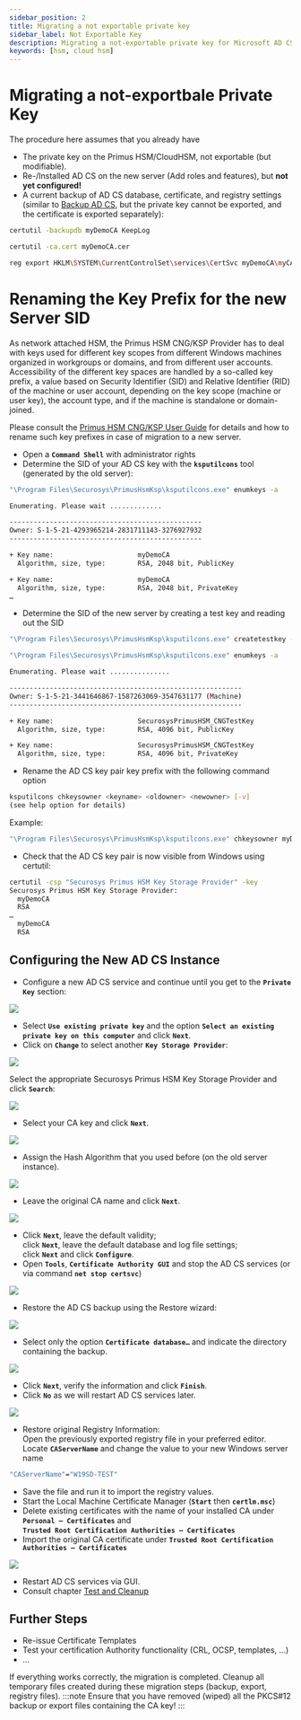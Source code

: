 ```yaml
---
sidebar_position: 2
title: Migrating a not exportable private key
sidebar_label: Not Exportable Key
description: Migrating a not-exportable private key for Microsoft AD CS Server instance and Securosys Hardware Security Modules (HSMs)
keywords: [hsm, cloud hsm]
---
```


# Migrating a not-exportbale Private Key
The procedure here assumes that you already have
- The private key on the Primus HSM/CloudHSM, not exportable (but modifiable).
- Re-/Installed AD CS on the new server (Add roles and features), but **not yet configured!**
- A current backup of AD CS database, certificate, and registry settings (similar to [Backup AD CS](/ms-pki-adcs/Tutorials/Migrating-MPKI-to-HSM/Backup-ADCS), but the private key cannot be exported, and the certificate is exported separately):

```sh
certutil -backupdb myDemoCA KeepLog

certutil -ca.cert myDemoCA.cer

reg export HKLM\SYSTEM\CurrentControlSet\services\CertSvc myDemoCA\myCAregistry.reg
```


# Renaming the Key Prefix for the new Server SID

As network attached HSM, the Primus HSM CNG/KSP Provider has to deal with keys used for different key scopes from different Windows machines organized in workgroups or domains, and from different user accounts. Accessibility of the different key spaces are handled by a so-called key prefix, a value based on Security Identifier (SID) and Relative Identifier (RID) of the machine or user account, depending on the key scope (machine or user key), the account type, and if the machine is standalone or domain-joined. 


Please consult the [Primus HSM CNG/KSP User Guide](/hsm/Installation/Setup/UserGuide/GetStarted/HSM-Setup-v2-11-1) for details and how to rename such key prefixes in case of migration to a new server.

- Open a **`Command Shell`** with administrator rights
- Determine the SID of your AD CS key with the **`ksputilcons`** tool (generated by the old server):
```sh
"\Program Files\Securosys\PrimusHsmKsp\ksputilcons.exe" enumkeys -a

Enumerating. Please wait .............

------------------------------------------------
Owner: S-1-5-21-4293965214-2831711143-3276927932
------------------------------------------------

+ Key name:                     myDemoCA
  Algorithm, size, type:        RSA, 2048 bit, PublicKey

+ Key name:                     myDemoCA
  Algorithm, size, type:        RSA, 2048 bit, PrivateKey
…
```
- Determine the SID of the new server by creating a test key and reading out the SID
```sh
"\Program Files\Securosys\PrimusHsmKsp\ksputilcons.exe" createtestkey -m

"\Program Files\Securosys\PrimusHsmKsp\ksputilcons.exe" enumkeys -a

Enumerating. Please wait ...............

----------------------------------------------------------
Owner: S-1-5-21-3441646867-1587263069-3547631177 (Machine)
----------------------------------------------------------

+ Key name:                     SecurosysPrimusHSM_CNGTestKey
  Algorithm, size, type:        RSA, 4096 bit, PublicKey

+ Key name:                     SecurosysPrimusHSM_CNGTestKey
  Algorithm, size, type:        RSA, 4096 bit, PrivateKey
```
- Rename the AD CS key pair key prefix with the following command option
```sh
ksputilcons chkeysowner <keyname> <oldowner> <newowner> [-v]
(see help option for details)
```
Example:
```sh
"\Program Files\Securosys\PrimusHsmKsp\ksputilcons.exe" chkeysowner myDemoCA S-1-5-21-4293965214-2831711143-3276927932 S-1-5-21-3441646867-1587263069-3547631177
```
- Check that the AD CS key pair is now visible from Windows using certutil:
```sh 
certutil -csp "Securosys Primus HSM Key Storage Provider" -key
Securosys Primus HSM Key Storage Provider:
  myDemoCA
  RSA
…
  myDemoCA
  RSA
```

## Configuring the New AD CS Instance
- Configure a new AD CS service and continue until you get to the **`Private Key`** section:

![](../../img/Private-key4.png)

- Select **`Use existing private key`** and the option **`Select an existing private key on this computer`** and click **`Next`**.
- Click on **`Change`** to select another **`Key Storage Provider`**:

![](../../img/Existing-key.png)

Select the appropriate Securosys Primus HSM Key Storage Provider and click **`Search`**:

![](../../img/Change-Cryptographic-provider.png)

- Select your CA key and click **`Next`**.

![](../../img/Existing-key-CA.png)

- Assign the Hash Algorithm that you used before (on the old server instance).

![](../../img/Cryptography-for-CA3.png)

- Leave the original CA name and click **`Next`**.

![](../../img/CA-Name3.png)

- Click **`Next`**, leave the default validity; <br />
click **`Next`**, leave the default database and log file settings; <br />
click **`Next`** and click **`Configure`**.
- Open **`Tools`**, **`Certificate Authority GUI`** and stop the AD CS services
(or via command **`net stop certsvc`**)

![](../../img/certsrv-tools.png)

- Restore the AD CS backup using the Restore wizard:

![](../../img/certsrv-restore-ca2.png)

- Select only the option **`Certificate database…`** and indicate the directory containing the backup.

![](../../img/Certification-Authority-restore-wizard-select.png)

- Click **`Next`**, verify the information and click **`Finish`**.
- Click **`No`** as we will restart AD CS services later.

![](../../img/Certification-Authority-restore-wizard-complete2.png)

- Restore original Registry Information: <br />
    Open the previously exported registry file in your preferred editor. <br />
    Locate **`CAServerName`** and change the value to your new Windows server name
```sh
"CAServerName"="W19SD-TEST"
```
- Save the file and run it to import the registry values.
- Start the Local Machine Certificate Manager (**`Start`** then **`certlm.msc`**)
- Delete existing certificates with the name of your installed CA under <br />
    **`Personal – Certificates`** and <br />
    **`Trusted Root Certification Authorities – Certificates`**
- Import the original CA certificate under **`Trusted Root Certification Authorities – Certificates`**

![](../../img/certlm-import.png)

- Restart AD CS services via GUI.
- Consult chapter [Test and Cleanup](/ms-pki-adcs/Tutorials/Migrating-MPKI-to-HSM/Test&Cleanup)

## Further Steps
- Re-issue Certificate Templates
- Test your certification Authority functionality (CRL, OCSP, templates, …)
- …

If everything works correctly, the migration is completed. Cleanup all temporary files created during these migration steps (backup, export, registry files).
:::note
Ensure that you have removed (wiped) all the PKCS#12 backup or export files containing the CA key!
:::
